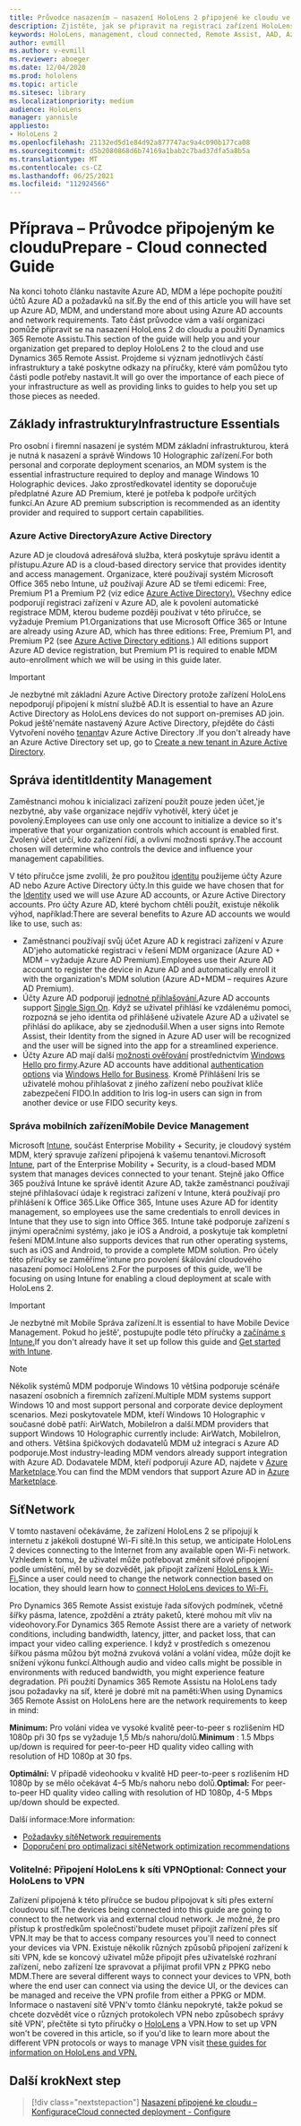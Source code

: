 ```yaml
---
title: Průvodce nasazením – nasazení HoloLens 2 připojené ke cloudu ve velkém měřítku pomocí nástroje Remote Assist – příprava
description: Zjistěte, jak se připravit na registraci zařízení HoloLens přes síť připojenou ke cloudu pomocí azure active directory a správy identit.
keywords: HoloLens, management, cloud connected, Remote Assist, AAD, Azure AD, MDM, Mobile Správa zařízení
author: evmill
ms.author: v-evmill
ms.reviewer: aboeger
ms.date: 12/04/2020
ms.prod: hololens
ms.topic: article
ms.sitesec: library
ms.localizationpriority: medium
audience: HoloLens
manager: yannisle
appliesto:
- HoloLens 2
ms.openlocfilehash: 21132ed5d1e84d92a877747ac9a4c090b177ca08
ms.sourcegitcommit: d5b2080868d6b74169a1bab2c7bad37dfa5a8b5a
ms.translationtype: MT
ms.contentlocale: cs-CZ
ms.lasthandoff: 06/25/2021
ms.locfileid: "112924566"
---
```

# <a name="prepare---cloud-connected-guide"></a><span data-ttu-id="207b2-104">Příprava – Průvodce připojeným ke cloudu</span><span class="sxs-lookup"><span data-stu-id="207b2-104">Prepare - Cloud connected Guide</span></span>

<span data-ttu-id="207b2-105">Na konci tohoto článku nastavíte Azure AD, MDM a lépe pochopíte použití účtů Azure AD a požadavků na síť.</span><span class="sxs-lookup"><span data-stu-id="207b2-105">By the end of this article you will have set up Azure AD, MDM, and understand more about using Azure AD accounts and network requirements.</span></span> <span data-ttu-id="207b2-106">Tato část průvodce vám a vaší organizaci pomůže připravit se na nasazení HoloLens 2 do cloudu a použití Dynamics 365 Remote Assistu.</span><span class="sxs-lookup"><span data-stu-id="207b2-106">This section of the guide will help you and your organization get prepared to deploy HoloLens 2 to the cloud and use Dynamics 365 Remote Assist.</span></span> <span data-ttu-id="207b2-107">Projdeme si význam jednotlivých částí infrastruktury a také poskytne odkazy na příručky, které vám pomůžou tyto části podle potřeby nastavit.</span><span class="sxs-lookup"><span data-stu-id="207b2-107">It will go over the importance of each piece of your infrastructure as well as providing links to guides to help you set up those pieces as needed.</span></span>

## <a name="infrastructure-essentials"></a><span data-ttu-id="207b2-108">Základy infrastruktury</span><span class="sxs-lookup"><span data-stu-id="207b2-108">Infrastructure Essentials</span></span>

<span data-ttu-id="207b2-109">Pro osobní i firemní nasazení je systém MDM základní infrastrukturou, která je nutná k nasazení a správě Windows 10 Holographic zařízení.</span><span class="sxs-lookup"><span data-stu-id="207b2-109">For both personal and corporate deployment scenarios, an MDM system is the essential infrastructure required to deploy and manage Windows 10 Holographic devices.</span></span> <span data-ttu-id="207b2-110">Jako zprostředkovatel identity se doporučuje předplatné Azure AD Premium, které je potřeba k podpoře určitých funkcí.</span><span class="sxs-lookup"><span data-stu-id="207b2-110">An Azure AD premium subscription is recommended as an identity provider and required to support certain capabilities.</span></span>

### <a name="azure-active-directory"></a><span data-ttu-id="207b2-111">Azure Active Directory</span><span class="sxs-lookup"><span data-stu-id="207b2-111">Azure Active Directory</span></span>

<span data-ttu-id="207b2-112">Azure AD je cloudová adresářová služba, která poskytuje správu identit a přístupu.</span><span class="sxs-lookup"><span data-stu-id="207b2-112">Azure AD is a cloud-based directory service that provides identity and access management.</span></span> <span data-ttu-id="207b2-113">Organizace, které používají systém Microsoft Office 365 nebo Intune, už používají Azure AD se třemi edicemi: Free, Premium P1 a Premium P2 (viz edice [Azure Active Directory).](https://azure.microsoft.com/documentation/articles/active-directory-editions) Všechny edice podporují registraci zařízení v Azure AD, ale k povolení automatické registrace MDM, kterou budeme později používat v této příručce, se vyžaduje Premium P1.</span><span class="sxs-lookup"><span data-stu-id="207b2-113">Organizations that use Microsoft Office 365 or Intune are already using Azure AD, which has three editions: Free, Premium P1, and Premium P2 (see [Azure Active Directory editions](https://azure.microsoft.com/documentation/articles/active-directory-editions).) All editions support Azure AD device registration, but Premium P1 is required to enable MDM auto-enrollment which we will be using in this guide later.</span></span>

> [!IMPORTANT]
> <span data-ttu-id="207b2-114">Je nezbytné mít základní Azure Active Directory protože zařízení HoloLens nepodporují připojení k místní službě AD.</span><span class="sxs-lookup"><span data-stu-id="207b2-114">It is essential to have an Azure Active Directory as HoloLens devices do not support on-premises AD join.</span></span> <span data-ttu-id="207b2-115">Pokud ještě&#39;nemáte nastavený Azure Active Directory, přejděte do části Vytvoření nového [tenanta](https://docs.microsoft.com/azure/active-directory/fundamentals/active-directory-access-create-new-tenant)v Azure Active Directory .</span><span class="sxs-lookup"><span data-stu-id="207b2-115">If you don&#39;t already have an Azure Active Directory set up, go to [Create a new tenant in Azure Active Directory](https://docs.microsoft.com/azure/active-directory/fundamentals/active-directory-access-create-new-tenant).</span></span>

## <a name="identity-management"></a><span data-ttu-id="207b2-116">Správa identit</span><span class="sxs-lookup"><span data-stu-id="207b2-116">Identity Management</span></span>

<span data-ttu-id="207b2-117">Zaměstnanci mohou k inicializaci zařízení použít pouze jeden účet,&#39;je nezbytné, aby vaše organizace nejdřív vyhotivěl, který účet je povolený.</span><span class="sxs-lookup"><span data-stu-id="207b2-117">Employees can use only one account to initialize a device so it&#39;s imperative that your organization controls which account is enabled first.</span></span> <span data-ttu-id="207b2-118">Zvolený účet určí, kdo zařízení řídí, a ovlivní možnosti správy.</span><span class="sxs-lookup"><span data-stu-id="207b2-118">The account chosen will determine who controls the device and influence your management capabilities.</span></span>

<span data-ttu-id="207b2-119">V této příručce jsme zvolili, že pro použitou [identitu](https://docs.microsoft.com/hololens/hololens-identity) použijeme účty Azure AD nebo Azure Active Directory účty.</span><span class="sxs-lookup"><span data-stu-id="207b2-119">In this guide we have chosen that for the [Identity](https://docs.microsoft.com/hololens/hololens-identity) used we will use Azure AD accounts, or Azure Active Directory accounts.</span></span> <span data-ttu-id="207b2-120">Pro účty Azure AD, které bychom chtěli použít, existuje několik výhod, například:</span><span class="sxs-lookup"><span data-stu-id="207b2-120">There are several benefits to Azure AD accounts we would like to use, such as:</span></span>

- <span data-ttu-id="207b2-121">Zaměstnanci používají svůj účet Azure AD k registraci zařízení v Azure AD&#39;jeho automatické registraci v řešení MDM organizace (Azure AD + MDM – vyžaduje Azure AD Premium).</span><span class="sxs-lookup"><span data-stu-id="207b2-121">Employees use their Azure AD account to register the device in Azure AD and automatically enroll it with the organization&#39;s MDM solution (Azure AD+MDM – requires Azure AD Premium).</span></span>
- <span data-ttu-id="207b2-122">Účty Azure AD podporují [jednotné přihlašování.](https://docs.microsoft.com/azure/active-directory/manage-apps/what-is-single-sign-on)</span><span class="sxs-lookup"><span data-stu-id="207b2-122">Azure AD accounts support [Single Sign On](https://docs.microsoft.com/azure/active-directory/manage-apps/what-is-single-sign-on).</span></span> <span data-ttu-id="207b2-123">Když se uživatel přihlásí ke vzdálenému pomoci, rozpozná se jeho identita od přihlášené uživatele Azure AD a uživatel se přihlásí do aplikace, aby se zjednodušil.</span><span class="sxs-lookup"><span data-stu-id="207b2-123">When a user signs into Remote Assist, their Identity from the signed in Azure AD user will be recognized and the user will be signed into the app for a streamlined experience.</span></span>
- <span data-ttu-id="207b2-124">Účty Azure AD mají další [možnosti ověřování](https://docs.microsoft.com/hololens/hololens-identity) prostřednictvím [Windows Hello pro firmy](https://docs.microsoft.com/windows/security/identity-protection/hello-for-business/hello-identity-verification).</span><span class="sxs-lookup"><span data-stu-id="207b2-124">Azure AD accounts have additional [authentication options](https://docs.microsoft.com/hololens/hololens-identity) via [Windows Hello for Business](https://docs.microsoft.com/windows/security/identity-protection/hello-for-business/hello-identity-verification).</span></span> <span data-ttu-id="207b2-125">Kromě Přihlášení Iris se uživatelé mohou přihlašovat z jiného zařízení nebo používat klíče zabezpečení FIDO.</span><span class="sxs-lookup"><span data-stu-id="207b2-125">In addition to Iris log-in users can sign in from another device or use FIDO security keys.</span></span>

### <a name="mobile-device-management"></a><span data-ttu-id="207b2-126">Správa mobilních zařízení</span><span class="sxs-lookup"><span data-stu-id="207b2-126">Mobile Device Management</span></span>

<span data-ttu-id="207b2-127">Microsoft [Intune](https://docs.microsoft.com/mem/intune/fundamentals/what-is-intune), součást Enterprise Mobility + Security, je cloudový systém MDM, který spravuje zařízení připojená k vašemu tenantovi.</span><span class="sxs-lookup"><span data-stu-id="207b2-127">Microsoft [Intune](https://docs.microsoft.com/mem/intune/fundamentals/what-is-intune), part of the Enterprise Mobility + Security, is a cloud-based MDM system that manages devices connected to your tenant.</span></span> <span data-ttu-id="207b2-128">Stejně jako Office 365 používá Intune ke správě identit Azure AD, takže zaměstnanci používají stejné přihlašovací údaje k registraci zařízení v Intune, která používají pro přihlášení k Office 365.</span><span class="sxs-lookup"><span data-stu-id="207b2-128">Like Office 365, Intune uses Azure AD for identity management, so employees use the same credentials to enroll devices in Intune that they use to sign into Office 365.</span></span> <span data-ttu-id="207b2-129">Intune také podporuje zařízení s jinými operačními systémy, jako je iOS a Android, a poskytuje tak kompletní řešení MDM.</span><span class="sxs-lookup"><span data-stu-id="207b2-129">Intune also supports devices that run other operating systems, such as iOS and Android, to provide a complete MDM solution.</span></span> <span data-ttu-id="207b2-130">Pro účely této příručky se zaměříme&#39;intune pro povolení škálování cloudového nasazení pomocí HoloLens 2.</span><span class="sxs-lookup"><span data-stu-id="207b2-130">For the purposes of this guide, we&#39;ll be focusing on using Intune for enabling a cloud deployment at scale with HoloLens 2.</span></span>

> [!IMPORTANT]
> <span data-ttu-id="207b2-131">Je nezbytné mít Mobile Správa zařízení.</span><span class="sxs-lookup"><span data-stu-id="207b2-131">It is essential to have Mobile Device Management.</span></span> <span data-ttu-id="207b2-132">Pokud ho ještě&#39;, postupujte podle této příručky a [začínáme s Intune.](https://docs.microsoft.com/mem/intune/fundamentals/free-trial-sign-up)</span><span class="sxs-lookup"><span data-stu-id="207b2-132">If you don&#39;t already have it set up follow this guide and [Get started with Intune](https://docs.microsoft.com/mem/intune/fundamentals/free-trial-sign-up).</span></span>

> [!NOTE]
> <span data-ttu-id="207b2-133">Několik systémů MDM podporuje Windows 10 většina podporuje scénáře nasazení osobních a firemních zařízení.</span><span class="sxs-lookup"><span data-stu-id="207b2-133">Multiple MDM systems support Windows 10 and most support personal and corporate device deployment scenarios.</span></span> <span data-ttu-id="207b2-134">Mezi poskytovatele MDM, kteří Windows 10 Holographic v současné době patří: AirWatch, MobileIron a další.</span><span class="sxs-lookup"><span data-stu-id="207b2-134">MDM providers that support Windows 10 Holographic currently include: AirWatch, MobileIron, and others.</span></span> <span data-ttu-id="207b2-135">Většina špičkových dodavatelů MDM už integraci s Azure AD podporuje.</span><span class="sxs-lookup"><span data-stu-id="207b2-135">Most industry-leading MDM vendors already support integration with Azure AD.</span></span> <span data-ttu-id="207b2-136">Dodavatele MDM, kteří podporují Azure AD, najdete v [Azure Marketplace](https://azure.microsoft.com/marketplace/).</span><span class="sxs-lookup"><span data-stu-id="207b2-136">You can find the MDM vendors that support Azure AD in [Azure Marketplace](https://azure.microsoft.com/marketplace/).</span></span>

## <a name="network"></a><span data-ttu-id="207b2-137">Síť</span><span class="sxs-lookup"><span data-stu-id="207b2-137">Network</span></span>

<span data-ttu-id="207b2-138">V tomto nastavení očekáváme, že zařízení HoloLens 2 se připojují k internetu z jakékoli dostupné Wi-Fi sítě.</span><span class="sxs-lookup"><span data-stu-id="207b2-138">In this setup, we anticipate HoloLens 2 devices connecting to the Internet from any available open Wi-Fi network.</span></span> <span data-ttu-id="207b2-139">Vzhledem k tomu, že uživatel může potřebovat změnit síťové připojení podle umístění, měl by se dozvědět, jak připojit zařízení [HoloLens k Wi-Fi.](https://docs.microsoft.com/hololens/hololens-network)</span><span class="sxs-lookup"><span data-stu-id="207b2-139">Since a user could need to change the network connection based on location, they should learn how to [connect HoloLens devices to Wi-Fi.](https://docs.microsoft.com/hololens/hololens-network)</span></span>

<span data-ttu-id="207b2-140">Pro Dynamics 365 Remote Assist existuje řada síťových podmínek, včetně šířky pásma, latence, zpoždění a ztráty paketů, které mohou mít vliv na videohovory.</span><span class="sxs-lookup"><span data-stu-id="207b2-140">For Dynamics 365 Remote Assist there are a variety of network conditions, including bandwidth, latency, jitter, and packet loss, that can impact your video calling experience.</span></span> <span data-ttu-id="207b2-141">I když v prostředích s omezenou šířkou pásma můžou být možná zvuková volání a volání videa, může dojít ke snížení výkonu funkcí.</span><span class="sxs-lookup"><span data-stu-id="207b2-141">Although audio and video calls might be possible in environments with reduced bandwidth, you might experience feature degradation.</span></span> <span data-ttu-id="207b2-142">Při použití Dynamics 365 Remote Assistu na HoloLens tady jsou požadavky na síť, které je dobré mít na paměti:</span><span class="sxs-lookup"><span data-stu-id="207b2-142">When using Dynamics 365 Remote Assist on HoloLens here are the network requirements to keep in mind:</span></span>

<span data-ttu-id="207b2-143">**Minimum:** Pro volání videa ve vysoké kvalitě peer-to-peer s rozlišením HD 1080p při 30 fps se vyžaduje 1,5 Mb/s nahoru/dolů.</span><span class="sxs-lookup"><span data-stu-id="207b2-143">**Minimum** : 1.5 Mbps up/down is required for peer-to-peer HD quality video calling with resolution of HD 1080p at 30 fps.</span></span>

<span data-ttu-id="207b2-144">**Optimální:** V případě videohooku v kvalitě HD peer-to-peer s rozlišením HD 1080p by se mělo očekávat 4–5 Mb/s nahoru nebo dolů.</span><span class="sxs-lookup"><span data-stu-id="207b2-144">**Optimal:** For peer-to-peer HD quality video calling with resolution of HD 1080p, 4-5 Mbps up/down should be expected.</span></span>

<span data-ttu-id="207b2-145">Další informace:</span><span class="sxs-lookup"><span data-stu-id="207b2-145">More information:</span></span>

- [<span data-ttu-id="207b2-146">Požadavky sítě</span><span class="sxs-lookup"><span data-stu-id="207b2-146">Network requirements</span></span>](https://docs.microsoft.com/dynamics365/mixed-reality/remote-assist/requirements#network-requirements)
- [<span data-ttu-id="207b2-147">Doporučení pro optimalizaci sítě</span><span class="sxs-lookup"><span data-stu-id="207b2-147">Network optimization recommendations</span></span>](https://docs.microsoft.com/dynamics365/mixed-reality/remote-assist/requirements#dynamics-365-remote-assist-hololens)

### <a name="optional-connect-your-hololens-to-vpn"></a><span data-ttu-id="207b2-148">Volitelné: Připojení HoloLens k síti VPN</span><span class="sxs-lookup"><span data-stu-id="207b2-148">Optional: Connect your HoloLens to VPN</span></span>

<span data-ttu-id="207b2-149">Zařízení připojená k této příručce se budou připojovat k síti přes externí cloudovou síť.</span><span class="sxs-lookup"><span data-stu-id="207b2-149">The devices being connected into this guide are going to connect to the network via and external cloud network.</span></span> <span data-ttu-id="207b2-150">Je možné, že pro přístup k prostředkům společnosti&#39;budete muset připojit zařízení přes síť VPN.</span><span class="sxs-lookup"><span data-stu-id="207b2-150">It may be that to access company resources you&#39;ll need to connect your devices via VPN.</span></span> <span data-ttu-id="207b2-151">Existuje několik různých způsobů připojení zařízení k síti VPN, kde se koncový uživatel může připojit přes uživatelské rozhraní zařízení, nebo zařízení lze spravovat a přijímat profil VPN z PPKG nebo MDM.</span><span class="sxs-lookup"><span data-stu-id="207b2-151">There are several different ways to connect your devices to VPN, both where the end user can connect via using the device UI, or the devices can be managed and receive the VPN profile from either a PPKG or MDM.</span></span> <span data-ttu-id="207b2-152">Informace o nastavení sítě VPN&#39;v tomto článku nepokryté, takže pokud se chcete dozvědět více o různých protokolech VPN nebo způsobech správy sítě VPN&#39;, přečtěte si tyto příručky o [HoloLens](https://docs.microsoft.com/hololens/hololens-network#vpn) a VPN.</span><span class="sxs-lookup"><span data-stu-id="207b2-152">How to set up VPN won&#39;t be covered in this article, so if you&#39;d like to learn more about the different VPN protocols or ways to manage VPN visit [these guides for information on HoloLens and VPN.](https://docs.microsoft.com/hololens/hololens-network#vpn)</span></span>

## <a name="next-step"></a><span data-ttu-id="207b2-153">Další krok</span><span class="sxs-lookup"><span data-stu-id="207b2-153">Next step</span></span>

> [!div class="nextstepaction"]
> [<span data-ttu-id="207b2-154">Nasazení připojené ke cloudu – Konfigurace</span><span class="sxs-lookup"><span data-stu-id="207b2-154">Cloud connected deployment - Configure</span></span>](hololens2-cloud-connected-configure.md)
